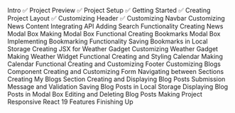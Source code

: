 Intro ✅
Project Preview ✅
Project Setup ✅
Getting Started ✅
Creating Project Layout ✅
Customizing Header ✅
Customizing Navbar
Customizing News Content
Integrating API
Adding Search Functionality
Creating News Modal Box
Making Modal Box Functional
Creating Bookmarks Modal Box
Implementing Bookmarking Functionality
Saving Bookmarks in Local Storage
Creating JSX for Weather Gadget
Customizing Weather Gadget
Making Weather Widget Functional
Creating and Styling Calendar
Making Calendar Functional
Creating and Customizing Footer
Customizing Blogs Component
Creating and Customizing Form
Navigating between Sections
Creating My Blogs Section
Creating and Displaying Blog Posts
Submission Message and Validation
Saving Blog Posts in Local Storage
Displaying Blog Posts in Modal Box
Editing and Deleting Blog Posts
Making Project Responsive
React 19 Features
Finishing Up